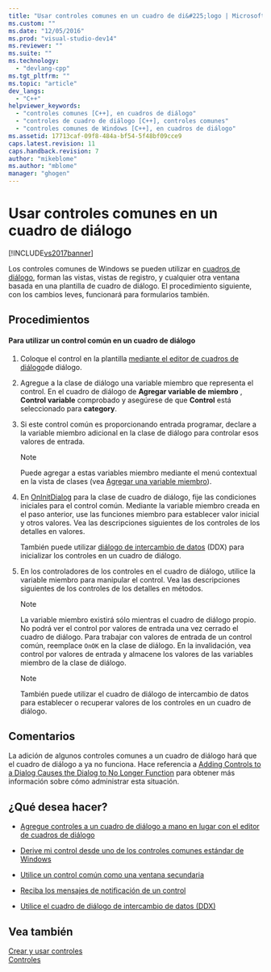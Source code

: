 ```yaml
---
title: "Usar controles comunes en un cuadro de di&#225;logo | Microsoft Docs"
ms.custom: ""
ms.date: "12/05/2016"
ms.prod: "visual-studio-dev14"
ms.reviewer: ""
ms.suite: ""
ms.technology: 
  - "devlang-cpp"
ms.tgt_pltfrm: ""
ms.topic: "article"
dev_langs: 
  - "C++"
helpviewer_keywords: 
  - "controles comunes [C++], en cuadros de diálogo"
  - "controles de cuadro de diálogo [C++], controles comunes"
  - "controles comunes de Windows [C++], en cuadros de diálogo"
ms.assetid: 17713caf-09f8-484a-bf54-5f48bf09cce9
caps.latest.revision: 11
caps.handback.revision: 7
author: "mikeblome"
ms.author: "mblome"
manager: "ghogen"
---
```

# Usar controles comunes en un cuadro de di&#225;logo
[!INCLUDE[vs2017banner](../assembler/inline/includes/vs2017banner.md)]

Los controles comunes de Windows se pueden utilizar en [cuadros de diálogo](../mfc/dialog-boxes.md), forman las vistas, vistas de registro, y cualquier otra ventana basada en una plantilla de cuadro de diálogo.  El procedimiento siguiente, con los cambios leves, funcionará para formularios también.  
  
## Procedimientos  
  
#### Para utilizar un control común en un cuadro de diálogo  
  
1.  Coloque el control en la plantilla [mediante el editor de cuadros de diálogo](../mfc/using-the-dialog-editor-to-add-controls.md)de diálogo.  
  
2.  Agregue a la clase de diálogo una variable miembro que representa el control.  En el cuadro de diálogo de **Agregar variable de miembro** , **Control variable** comprobado y asegúrese de que **Control** está seleccionado para **category**.  
  
3.  Si este control común es proporcionando entrada programar, declare a la variable miembro adicional en la clase de diálogo para controlar esos valores de entrada.  
  
    > [!NOTE]
    >  Puede agregar a estas variables miembro mediante el menú contextual en la vista de clases \(vea [Agregar una variable miembro](../ide/adding-a-member-variable-visual-cpp.md)\).  
  
4.  En [OnInitDialog](../Topic/CDialog::OnInitDialog.md) para la clase de cuadro de diálogo, fije las condiciones iniciales para el control común.  Mediante la variable miembro creada en el paso anterior, use las funciones miembro para establecer valor inicial y otros valores.  Vea las descripciones siguientes de los controles de los detalles en valores.  
  
     También puede utilizar [diálogo de intercambio de datos](../mfc/dialog-data-exchange-and-validation.md) \(DDX\) para inicializar los controles en un cuadro de diálogo.  
  
5.  En los controladores de los controles en el cuadro de diálogo, utilice la variable miembro para manipular el control.  Vea las descripciones siguientes de los controles de los detalles en métodos.  
  
    > [!NOTE]
    >  La variable miembro existirá sólo mientras el cuadro de diálogo propio.  No podrá ver el control por valores de entrada una vez cerrado el cuadro de diálogo.  Para trabajar con valores de entrada de un control común, reemplace `OnOK` en la clase de diálogo.  En la invalidación, vea control por valores de entrada y almacene los valores de las variables miembro de la clase de diálogo.  
  
    > [!NOTE]
    >  También puede utilizar el cuadro de diálogo de intercambio de datos para establecer o recuperar valores de los controles en un cuadro de diálogo.  
  
## Comentarios  
 La adición de algunos controles comunes a un cuadro de diálogo hará que el cuadro de diálogo a ya no funciona.  Hace referencia a [Adding Controls to a Dialog Causes the Dialog to No Longer Function](../mfc/adding-controls-to-a-dialog-causes-the-dialog-to-no-longer-function.md) para obtener más información sobre cómo administrar esta situación.  
  
## ¿Qué desea hacer?  
  
-   [Agregue controles a un cuadro de diálogo a mano en lugar con el editor de cuadros de diálogo](../mfc/adding-controls-by-hand.md)  
  
-   [Derive mi control desde uno de los controles comunes estándar de Windows](../mfc/deriving-controls-from-a-standard-control.md)  
  
-   [Utilice un control común como una ventana secundaria](../mfc/using-a-common-control-as-a-child-window.md)  
  
-   [Reciba los mensajes de notificación de un control](../mfc/receiving-notification-from-common-controls.md)  
  
-   [Utilice el cuadro de diálogo de intercambio de datos \(DDX\)](../mfc/dialog-data-exchange-and-validation.md)  
  
## Vea también  
 [Crear y usar controles](../mfc/making-and-using-controls.md)   
 [Controles](../mfc/controls-mfc.md)